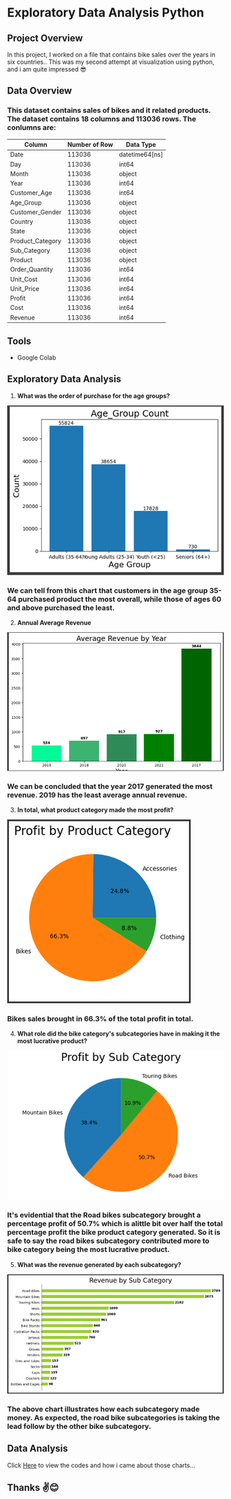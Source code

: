 # Exploratory Data Analysis Python

## Project Overview

In this project, I worked on a file that contains bike sales over the years in six countries.. This was my second attempt at visualization using python, and i am quite impressed 😎

## Data Overview

### This dataset contains sales of bikes and it related products. The dataset contains 18 columns and 113036 rows. The conlumns are:
|Column|Number of Row|Data Type|
|------|-------------|---------| 
|Date|              113036| datetime64[ns]|
|Day |              113036| int64|         
|Month|             113036| object|        
|Year|              113036| int64 |        
|Customer_Age|      113036| int64|         
|Age_Group|         113036| object|        
|Customer_Gender|   113036| object|        
|Country|           113036| object|        
|State|             113036| object|        
|Product_Category|  113036| object|        
|Sub_Category|      113036| object|        
|Product|           113036| object|        
|Order_Quantity|    113036| int64|         
|Unit_Cost|         113036| int64|         
|Unit_Price|        113036| int64|         
|Profit|            113036| int64|         
|Cost|              113036| int64|         
|Revenue|           113036| int64|  

## Tools
 - Google Colab

## Exploratory Data Analysis

 1. **What was the order of purchase for the age groups?**

![](https://github.com/StephenTheAnalyst/ExploratoryDataAnalysisPython/blob/main/Age_group.png)

### We can tell from this chart that customers in the age group 35-64 purchased product the most overall, while those of ages 60 and above purchased the least. 

  2. **Annual Average Revenue**

![](https://github.com/StephenTheAnalyst/ExploratoryDataAnalysisPython/blob/main/Year.png)

### We can be concluded that the year 2017 generated the most revenue. 2019 has the least average annual revenue.

  3. **In total, what product category made the most profit?**

![](https://github.com/StephenTheAnalyst/ExploratoryDataAnalysisPython/blob/main/Product%20Category.png)

### Bikes sales brought in 66.3% of the total profit in total. 

  4. **What role did the bike category's subcategories have in making it the most lucrative product?**

![](https://github.com/StephenTheAnalyst/ExploratoryDataAnalysisPython/blob/main/Sub%20Category.png)

### It's evidential that the Road bikes subcategory brought a percentage profit of 50.7% which is alittle bit over half the total percentage profit the bike product category generated. So it is safe to say the road bikes subcategory contributed more to bike category being the most lucrative product.

  5. **What was the revenue generated by each subcategory?**

![](https://github.com/StephenTheAnalyst/ExploratoryDataAnalysisPython/blob/main/Revenue%20vs%20Subcategory.png)

### The above chart illustrates how each subcategory made money. As expected, the road bike subcategories is taking the lead follow by the other bike subcategory.

## Data Analysis

Click [Here](https://github.com/StephenTheAnalyst/ExploratoryDataAnalysisPython/blob/main/Bike_Sales.ipynb) to view the codes and how i came about those charts...

## Thanks ✌😊











